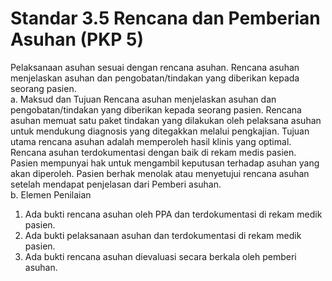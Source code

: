 # Standar 3.5 Rencana dan Pemberian Asuhan (PKP 5) 
Pelaksanaan asuhan sesuai dengan rencana asuhan. Rencana asuhan menjelaskan asuhan dan pengobatan/tindakan yang diberikan kepada seorang pasien.  
a. Maksud dan Tujuan 
Rencana asuhan menjelaskan asuhan dan pengobatan/tindakan yang diberikan kepada seorang pasien. Rencana asuhan memuat satu paket tindakan yang dilakukan oleh pelaksana asuhan untuk mendukung diagnosis yang ditegakkan melalui pengkajian. Tujuan utama rencana asuhan adalah memperoleh hasil klinis yang optimal. Rencana asuhan terdokumentasi dengan baik di rekam medis pasien. Pasien mempunyai hak untuk mengambil keputusan terhadap asuhan yang akan diperoleh. Pasien berhak menolak atau menyetujui rencana asuhan setelah mendapat penjelasan dari Pemberi asuhan.  
b. Elemen Penilaian  
1) Ada bukti rencana asuhan oleh PPA dan terdokumentasi di rekam medik pasien. 
2) Ada bukti pelaksanaan asuhan dan terdokumentasi di rekam medik pasien. 
3) Ada bukti rencana asuhan dievaluasi secara berkala oleh pemberi asuhan. 
